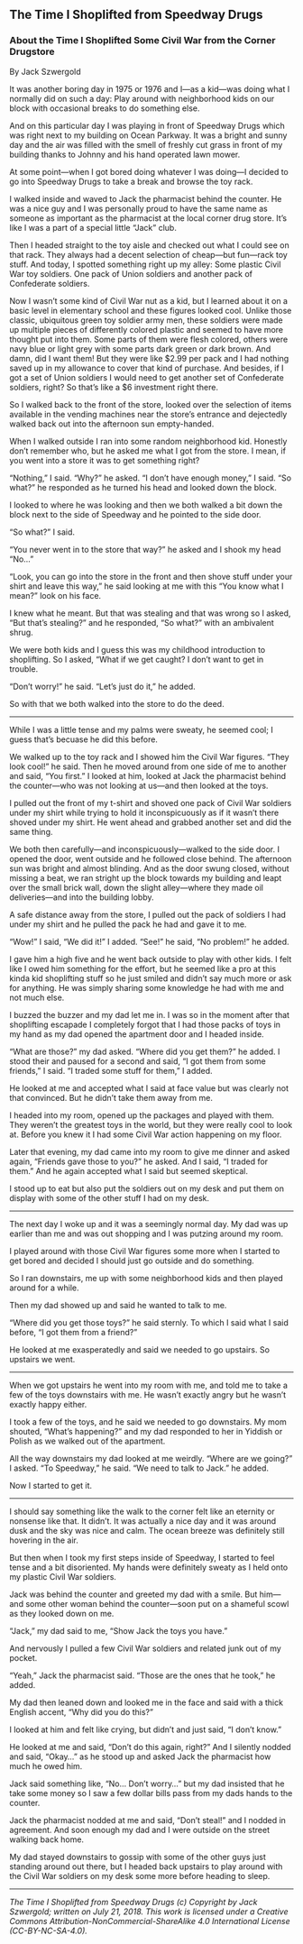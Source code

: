 ## The Time I Shoplifted from Speedway Drugs
### About the Time I Shoplifted Some Civil War from the Corner Drugstore

By Jack Szwergold

It was another boring day in 1975 or 1976 and I—as a kid—was doing what I normally did on such a day: Play around with neighborhood kids on our block with occasional breaks to do something else.

And on this particular day I was playing in front of Speedway Drugs which was right next to my building on Ocean Parkway. It was a bright and sunny day and the air was filled with the smell of freshly cut grass in front of my building thanks to Johnny and his hand operated lawn mower.

At some point—when I got bored doing whatever I was doing—I decided to go into Speedway Drugs to take a break and browse the toy rack.

I walked inside and waved to Jack the pharmacist behind the counter. He was a nice guy and I was personally proud to have the same name as someone as important as the pharmacist at the local corner drug store. It’s like I was a part of a special little “Jack” club.

Then I headed straight to the toy aisle and checked out what I could see on that rack. They always had a decent selection of cheap—but fun—rack toy stuff. And today, I spotted something right up my alley: Some plastic Civil War toy soldiers. One pack of Union soldiers and another pack of Confederate soldiers.

Now I wasn’t some kind of Civil War nut as a kid, but I learned about it on a basic level in elementary school and these figures looked cool. Unlike those classic, ubiquitous green toy soldier army men, these soldiers were made up multiple pieces of differently colored plastic and seemed to have more thought put into them. Some parts of them were flesh colored, others were navy blue or light grey with some parts dark green or dark brown. And damn, did I want them! But they were like $2.99 per pack and I had nothing saved up in my allowance to cover that kind of purchase. And besides, if I got a set of Union soldiers I would need to get another set of Confederate soldiers, right? So that’s like a $6 investment right there.

So I walked back to the front of the store, looked over the selection of items available in the vending machines near the store’s entrance and dejectedly walked back out into the afternoon sun empty-handed.

When I walked outside I ran into some random neighborhood kid. Honestly don’t remember who, but he asked me what I got from the store. I mean, if you went into a store it was to get something right?

“Nothing,” I said. “Why?” he asked. “I don’t have enough money,” I said. “So what?” he responded as he turned his head and looked down the block.

I looked to where he was looking and then we both walked a bit down the block next to the side of Speedway and he pointed to the side door.

“So what?” I said.

“You never went in to the store that way?” he asked and I shook my head “No…”

“Look, you can go into the store in the front and then shove stuff under your shirt and leave this way,” he said looking at me with this “You know what I mean?” look on his face.

I knew what he meant. But that was stealing and that was wrong so I asked, “But that’s stealing?” and he responded, “So what?” with an ambivalent shrug.

We were both kids and I guess this was my childhood introduction to shoplifting. So I asked, “What if we get caught? I don’t want to get in trouble.

“Don’t worry!” he said. “Let’s just do it,” he added.

So with that we both walked into the store to do the deed.

***

While I was a little tense and my palms were sweaty, he seemed cool; I guess that’s becuase he did this before.

We walked up to the toy rack and I showed him the Civil War figures. “They look cool!” he said. Then he moved around from one side of me to another and said, “You first.” I looked at him, looked at Jack the pharmacist behind the counter—who was not looking at us—and then looked at the toys.

I pulled out the front of my t-shirt and shoved one pack of Civil War soldiers under my shirt while trying to hold it inconspicuously as if it wasn’t there shoved under my shirt. He went ahead and grabbed another set and did the same thing.

We both then carefully—and inconspicuously—walked to the side door. I opened the door, went outside and he followed close behind. The afternoon sun was bright and almost blinding. And as the door swung closed, without missing a beat, we ran stright up the block  towards my building and leapt over the small brick wall, down the slight alley—where they made oil deliveries—and into the building lobby.

A safe distance away from the store, I pulled out the pack of soldiers I had under my shirt and he pulled the pack he had and gave it to me.

“Wow!” I said, “We did it!” I added. “See!” he said, “No problem!” he added.

I gave him a high five and he went back outside to play with other kids. I felt like I owed him something for the effort, but he seemed like a pro at this kinda kid shoplifting stuff so he just smiled and didn’t say much more or ask for anything. He was simply sharing some knowledge he had with me and not much else.

I buzzed the buzzer and my dad let me in. I was so in the moment after that shoplifting escapade I completely forgot that I had those packs of toys in my hand as my dad opened the apartment door and I headed inside.

“What are those?” my dad asked. “Where did you get them?” he added. I stood their and paused for a second and said, “I got them from some friends,” I said. “I traded some stuff for them,” I added.

He looked at me and accepted what I said at face value but was clearly not that convinced. But he didn’t take them away from me.

I headed into my room, opened up the packages and played with them. They weren’t the greatest toys in the world, but they were really cool to look at. Before you knew it I had some Civil War action happening on my floor.

Later that evening, my dad came into my room to give me dinner and asked again, “Friends gave those to you?” he asked. And I said, “I traded for them.” And he again accepted what I said but seemed skeptical.

I stood up to eat but also put the soldiers out on my desk and put them on display with some of the other stuff I had on my desk.

***

The next day I woke up and it was a seemingly normal day. My dad was up earlier than me and was out shopping and I was putzing around my room.

I played around with those Civil War figures some more when I started to get bored and decided I should just go outside and do something.

So I ran downstairs, me up with some neighborhood kids and then played around for a while.

Then my dad showed up and said he wanted to talk to me.

“Where did you get those toys?” he said sternly. To which I said what I said before, “I got them from a friend?”

He looked at me exasperatedly and said we needed to go upstairs. So upstairs we went.

***

When we got upstairs he went into my room with me, and told me to take a few of the toys downstairs with me. He wasn’t exactly angry but he wasn’t exactly happy either.

I took a few of the toys, and he said we needed to go downstairs. My mom shouted, “What’s happening?” and my dad responded to her in Yiddish or Polish as we walked out of the apartment.

All the way downstairs my dad looked at me weirdly. “Where are we going?” I asked. “To Speedway,” he said. “We need to talk to Jack.” he added.

Now I started to get it.

***

I should say something like the walk to the corner felt like an eternity or nonsense like that. It didn’t. It was actually a nice day and it was around dusk and the sky was nice and calm. The ocean breeze was definitely still hovering in the air.

But then when I took my first steps inside of Speedway, I started to feel tense and a bit disoriented. My hands were definitely sweaty as I held onto my plastic Civil War soldiers.

Jack was behind the counter and greeted my dad with a smile. But him—and some other woman behind the counter—soon put on a shameful scowl as they looked down on me.

“Jack,” my dad said to me, “Show Jack the toys you have.”

And nervously I pulled a few Civil War soldiers and related junk out of my pocket.

“Yeah,” Jack the pharmacist said. “Those are the ones that he took,” he added.

My dad then leaned down and looked me in the face and said with a thick English accent, “Why did you do this?”

I looked at him and felt like crying, but didn’t and just said, “I don’t know.”

He looked at me and said, “Don’t do this again, right?” And I silently nodded and said, “Okay…” as he stood up and asked Jack the pharmacist how much he owed him.

Jack said something like, “No… Don’t worry…” but my dad insisted that he take some money so I saw a few dollar bills pass from my dads hands to the counter.

Jack the pharmacist nodded at me and said, “Don’t steal!” and I nodded in agreement. And soon enough my dad and I were outside on the street walking back home.

My dad stayed downstairs to gossip with some of the other guys just standing around out there, but I headed back upstairs to play around with the Civil War soldiers on my desk some more before heading to sleep.

***

*The Time I Shoplifted from Speedway Drugs (c) Copyright by Jack Szwergold; written on July 21, 2018. This work is licensed under a Creative Commons Attribution-NonCommercial-ShareAlike 4.0 International License (CC-BY-NC-SA-4.0).*